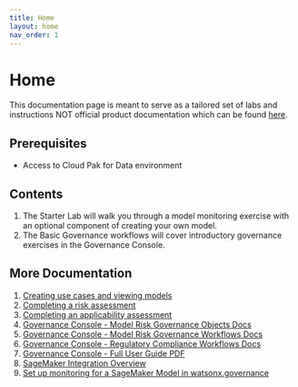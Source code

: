 ```yaml
---
title: Home
layout: home
nav_order: 1
---
```


# Home

This documentation page is meant to serve as a tailored set of labs and instructions NOT official product documentation which can be found [here](https://www.ibm.com/docs/en/cloud-paks/cp-data/5.0.x?topic=governance-governing-assets-watsonxgovernance).

## Prerequisites

- Access to Cloud Pak for Data environment

## Contents

1. The Starter Lab will walk you through a model monitoring exercise with an optional component of creating your own model.
2. The Basic Governance workflows will cover introductory governance exercises in the Governance Console.

## More Documentation

1. [Creating use cases and viewing models](https://www.ibm.com/docs/en/cloud-paks/cp-data/5.0.x?topic=console-creating-use-cases-viewing-models)
2. [Completing a risk assessment](https://www.ibm.com/docs/en/cloud-paks/cp-data/5.0.x?topic=console-completing-risk-assessment)
3. [Completing an applicability assessment](https://www.ibm.com/docs/en/cloud-paks/cp-data/5.0.x?topic=console-completing-applicability-assessment)
4. [Governance Console - Model Risk Governance Objects Docs](https://www.ibm.com/docs/en/openpages/9.0.0?topic=omrgo-openpages-model-risk-governance-objects)
5. [Governance Console - Model Risk Governance Workflows Docs](https://www.ibm.com/docs/en/openpages/9.0.0?topic=workflow-model-risk-governance-workflows)
6. [Governance Console - Regulatory Compliance Workflows Docs](https://www.ibm.com/docs/en/openpages/9.0.0?topic=workflow-regulatory-compliance-management-workflows)
7. [Governance Console - Full User Guide PDF](https://www.ibm.com/docs/en/SSFUEU_9.0.0/pdf/op_user_guide.pdf)
8. [SageMaker Integration Overview](https://aws.amazon.com/blogs/ibm-redhat/optimize-ai-governance-with-amazon-sagemaker-and-ibm-watsonx-governance/)
9. [Set up monitoring for a SageMaker Model in watsonx.governance](https://github.com/IBM/monitor-sagemaker-models-with-watson-openscale/blob/main/README.md)

